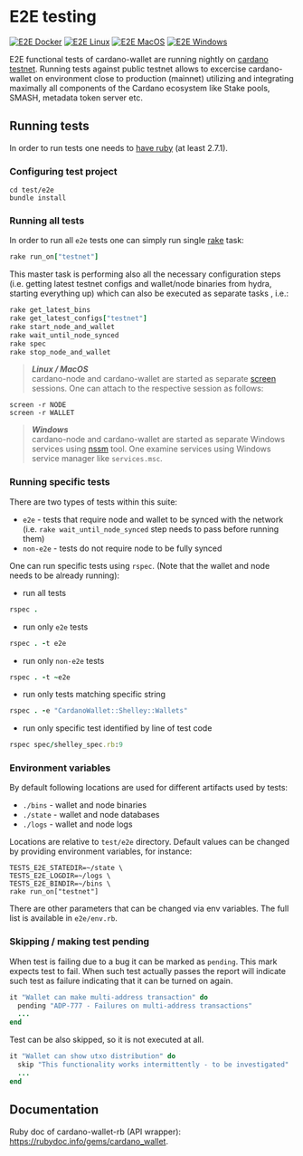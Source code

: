 

# E2E testing
[![E2E Docker](https://github.com/input-output-hk/cardano-wallet/actions/workflows/e2e-docker.yml/badge.svg)](https://github.com/input-output-hk/cardano-wallet/actions/workflows/e2e-docker.yml) [![E2E Linux](https://github.com/input-output-hk/cardano-wallet/actions/workflows/e2e-linux.yml/badge.svg)](https://github.com/input-output-hk/cardano-wallet/actions/workflows/e2e-linux.yml) [![E2E MacOS](https://github.com/input-output-hk/cardano-wallet/actions/workflows/e2e-macos.yml/badge.svg)](https://github.com/input-output-hk/cardano-wallet/actions/workflows/e2e-macos.yml) [![E2E Windows](https://github.com/input-output-hk/cardano-wallet/actions/workflows/e2e-windows.yml/badge.svg)](https://github.com/input-output-hk/cardano-wallet/actions/workflows/e2e-windows.yml)

E2E functional tests of cardano-wallet are running nightly on [cardano testnet](https://testnets.cardano.org/en/cardano/overview/). Running tests against public testnet allows to excercise cardano-wallet on environment close to production (mainnet) utilizing and integrating maximally all components of the Cardano ecosystem like Stake pools, SMASH, metadata token server etc.


## Running tests

In order to run tests one needs to [have ruby](https://www.ruby-lang.org/en/documentation/installation/) (at least 2.7.1).

### Configuring test project
```
cd test/e2e
bundle install
```
### Running all tests
In order to run all `e2e` tests one can simply run single [rake](https://github.com/ruby/rake) task:
```ruby
rake run_on["testnet"]
```
This master task is performing also all the necessary configuration steps (i.e. getting latest testnet configs and wallet/node binaries from hydra, starting everything up) which can also be executed as separate tasks , i.e.:

```ruby
rake get_latest_bins
rake get_latest_configs["testnet"]
rake start_node_and_wallet
rake wait_until_node_synced
rake spec
rake stop_node_and_wallet
```

> **_Linux / MacOS_**  
cardano-node and cardano-wallet are started as separate [screen](https://www.gnu.org/software/screen/manual/screen.html) sessions. One can attach to the respective session as follows:
```
screen -r NODE
screen -r WALLET
```
> **_Windows_**  
cardano-node and cardano-wallet are started as separate Windows services using [nssm](https://nssm.cc/) tool. One examine services using Windows service manager like `services.msc`.


### Running specific tests
There are two types of tests within this suite:
 - `e2e` - tests that require node and wallet to be synced with the network (i.e. `rake wait_until_node_synced` step needs to pass before running them)
 - `non-e2e` - tests do not require node to be fully synced

One can run specific tests using `rspec`. (Note that the wallet and node needs to be already running):
 - run all tests
 ```ruby
 rspec .
 ```
 - run only `e2e` tests
 ```ruby
 rspec . -t e2e
 ```
  - run only `non-e2e` tests
 ```ruby
 rspec . -t ~e2e
 ```
  - run only tests matching specific string
 ```ruby
 rspec . -e "CardanoWallet::Shelley::Wallets"
 ```
  - run only specific test identified by line of test code
 ```ruby
 rspec spec/shelley_spec.rb:9
 ```

### Environment variables

By default following locations are used for different artifacts used by tests:
- `./bins` - wallet and node binaries
- `./state` - wallet and node databases
 - `./logs` - wallet and node logs

Locations are relative to `test/e2e` directory.
Default values can be changed by providing environment variables, for instance:

```
TESTS_E2E_STATEDIR=~/state \
TESTS_E2E_LOGDIR=~/logs \
TESTS_E2E_BINDIR=~/bins \
rake run_on["testnet"]
```

There are other parameters that can be changed via env variables. The full list is available in `e2e/env.rb`.


### Skipping / making test pending

When test is failing due to a bug it can be marked as `pending`. This mark expects test to fail. When such test actually passes the report will indicate such test as failure indicating that it can be turned on again.

```ruby
it "Wallet can make multi-address transaction" do
  pending "ADP-777 - Failures on multi-address transactions"
  ...
end
```

Test can be also skipped, so it is not executed at all.

```ruby
it "Wallet can show utxo distribution" do
  skip "This functionality works intermittently - to be investigated"
  ...
end
```

## Documentation

Ruby doc of cardano-wallet-rb (API wrapper): https://rubydoc.info/gems/cardano_wallet.
